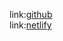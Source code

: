 link:[github](https://gleensea.github.io/HTMLCSSHardCoding)<br>
link:[netlify](https://leeyt0402.netlify.app)
